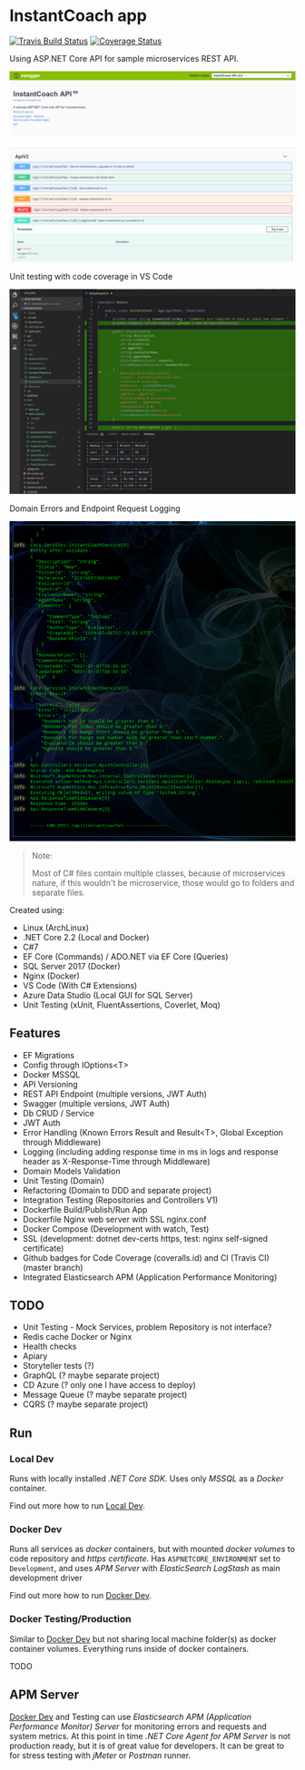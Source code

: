 # InstantCoach app


[![Travis Build Status](https://travis-ci.org/xajler/instantcoach-api.svg)](https://travis-ci.org/xajler/instantcoach-api)
[![Coverage Status](https://coveralls.io/repos/github/xajler/instantcoach-api/badge.svg?branch=master)](https://coveralls.io/github/xajler/instantcoach-api?branch=master)

Using ASP.NET Core API for sample microservices REST API.


![Swagger](_assets/swagger.png)

Unit testing with code coverage in VS Code

![unit_testing](_assets/unit_testing_code_coverage.png)

Domain Errors and Endpoint Request Logging

![domain_errors](_assets/domain_errors_logging.png)


> Note:
>
> Most of C# files contain multiple classes, because of microservices nature, if this wouldn't be microservice, those would go to folders and separate files.

Created using:

* Linux (ArchLinux)
* .NET Core 2.2 (Local and Docker)
* C#7
* EF Core (Commands) / ADO.NET via EF Core (Queries)
* SQL Server 2017 (Docker)
* Nginx (Docker)
* VS Code (With C# Extensions)
* Azure Data Studio (Local GUI for SQL Server)
* Unit Testing (xUnit, FluentAssertions, Coverlet, Moq)

## Features

* EF Migrations
* Config through IOptions&lt;T&gt;
* Docker MSSQL
* API Versioning
* REST API Endpoint (multiple versions, JWT Auth)
* Swagger (multiple versions, JWT Auth)
* Db CRUD / Service
* JWT Auth
* Error Handling (Known Errors Result and Result&lt;T&gt;, Global Exception through Middleware)
* Logging (including adding response time in ms in logs and response header as X-Response-Time through Middleware)
* Domain Models Validation
* Unit Testing (Domain)
* Refactoring (Domain to DDD and separate project)
* Integration Testing (Repositories and Controllers V1)
* Dockerfile Build/Publish/Run App
* Dockerfile Nginx web server with SSL nginx.conf
* Docker Compose (Development with watch, Test)
* SSL (development: dotnet dev-certs https, test: nginx self-signed certificate)
* Github badges for Code Coverage (coveralls.id) and CI (Travis CI) (master branch)
* Integrated Elasticsearch APM (Application Performance Monitoring)

## TODO

* Unit Testing - Mock Services, problem Repository is not interface?
* Redis cache Docker or Nginx
* Health checks
* Apiary
* Storyteller tests (?)
* GraphQL (? maybe separate project)
* CD Azure (? only one I have access to deploy)
* Message Queue (? maybe separate project)
* CQRS (? maybe separate project)

## Run

### Local Dev

Runs with locally installed _.NET Core SDK_. Uses only _MSSQL_ as a _Docker_ container.

Find out more how to run [Local Dev](_docs/local-dev-env.md).

### Docker Dev

Runs all services as _docker_ containers, but with mounted _docker volumes_ to code repository and _https certificate_. Has `ASPNETCORE_ENVIRONMENT` set to `Development`, and uses _APM Server_ with _ElasticSearch LogStash_ as main development driver

Find out more how to run [Docker Dev](_docs/docker-dev-env.md).


### Docker Testing/Production

Similar to [Docker Dev](_docs/docker-dev-env.md) but not sharing local machine folder(s) as docker container volumes. Everything runs inside of docker containers.

TODO

## APM Server

[Docker Dev](docs/docker-dev-env.md) and Testing can use _Elasticsearch APM (Application Performance Monitor) Server_ for monitoring errors and requests and system metrics. At this point in time _.NET Core Agent for APM Server_ is not production ready, but it is of great value for developers. It can be great to for stress testing with _jMeter_ or _Postman_ runner.